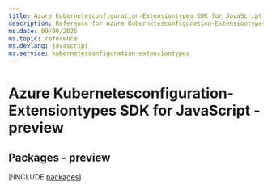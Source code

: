 ```yaml
---
title: Azure Kubernetesconfiguration-Extensiontypes SDK for JavaScript
description: Reference for Azure Kubernetesconfiguration-Extensiontypes SDK for JavaScript
ms.date: 09/09/2025
ms.topic: reference
ms.devlang: javascript
ms.service: kubernetesconfiguration-extensiontypes
---
```

# Azure Kubernetesconfiguration-Extensiontypes SDK for JavaScript - preview
## Packages - preview
[!INCLUDE [packages](kubernetesconfiguration-extensiontypes-index.md)]